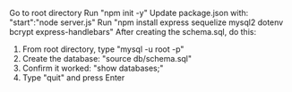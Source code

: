 Go to root directory
Run "npm init -y"
Update package.json with: "start":"node server.js"
Run "npm install express sequelize mysql2 dotenv bcrypt express-handlebars"
After creating the schema.sql, do this:
1. From root directory, type "mysql -u root -p"
2. Create the database: "source db/schema.sql"
3. Confirm it worked: "show databases;"
4. Type "quit" and press Enter